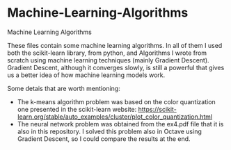 # Machine-Learning-Algorithms
Machine Learning Algorithms

These files contain some machine learning algorithms. In all of them I used both the scikit-learn library, from python, and Algorithms I wrote from scratch using machine learning techniques (mainly Gradient Descent). Gradient Descent, although it converges slowly, is still a powerful that gives us a better idea of how machine learning models work.

Some detais that are worth mentioning:
  - The k-means algorithm problem was based on the color quantization one presented in the scikit-learn website: https://scikit-learn.org/stable/auto_examples/cluster/plot_color_quantization.html
  - The neural network problem was obtained from the ex4.pdf file that it is also in this repository. I solved this problem also in Octave using Gradient Descent, so I could compare the results at the end. 
